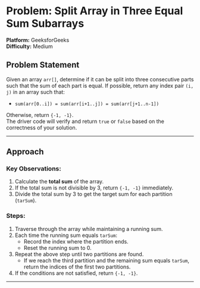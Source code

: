 # Problem: Split Array in Three Equal Sum Subarrays  
**Platform:** GeeksforGeeks  
**Difficulty:** Medium  

## Problem Statement
Given an array `arr[]`, determine if it can be split into three consecutive parts such that the sum of each part is equal. If possible, return any index pair `(i, j)` in an array such that:  
- `sum(arr[0..i]) = sum(arr[i+1..j]) = sum(arr[j+1..n-1])`

Otherwise, return `{-1, -1}`.  
The driver code will verify and return `true` or `false` based on the correctness of your solution.  

---

## Approach
### Key Observations:
1. Calculate the **total sum** of the array.
2. If the total sum is not divisible by 3, return `{-1, -1}` immediately.
3. Divide the total sum by 3 to get the target sum for each partition (`tarSum`).

### Steps:
1. Traverse through the array while maintaining a running sum.
2. Each time the running sum equals `tarSum`:
   - Record the index where the partition ends.
   - Reset the running sum to 0.
3. Repeat the above step until two partitions are found.  
   - If we reach the third partition and the remaining sum equals `tarSum`, return the indices of the first two partitions.
4. If the conditions are not satisfied, return `{-1, -1}`.

---
